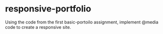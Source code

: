 # responsive-portfolio
Using the code from the first basic-portoilo assignment, implement @media code to create a responsive site.